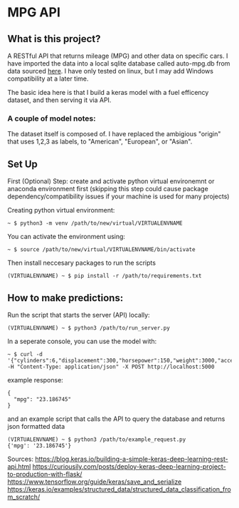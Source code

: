 # MPG API
## What is this project?
A RESTful API that returns mileage (MPG) and other data on specific cars. I have imported the data into a local sqlite database called auto-mpg.db from data sourced [here](https://www.kaggle.com/uciml/autompg-dataset). I have only tested on linux, but I may add Windows compatibility at a later time.

The basic idea here is that I build a keras model with a fuel efficency dataset, and then serving it via API.

### A couple of model notes:
The dataset itself is composed of. I have replaced the ambigious "origin" that uses 1,2,3 as labels, to "American", "European", or "Asian".

## Set Up
First (Optional) Step: create and activate python virtual environemnt or anaconda environment first (skipping this step could cause package dependency/compatibility issues if your machine is used for many projects)

Creating python virtual environment:
```
~ $ python3 -m venv /path/to/new/virtual/VIRTUALENVNAME 
```
You can activate the environment using:
```
~ $ source /path/to/new/virtual/VIRTUALENVNAME/bin/activate
```

Then install neccesary packages to run the scripts
```
(VIRTUALENVNAME) ~ $ pip install -r /path/to/requirements.txt 
```

## How to make predictions:
Run the script that starts the server (API) locally:
```
(VIRTUALENVNAME) ~ $ python3 /path/to/run_server.py
```

In a seperate console, you can use the model with:
```
~ $ curl -d '{"cylinders":6,"displacement":300,"horsepower":150,"weight":3000,"acceleration":10,"modelyear":85,"origin":"American"}' -H "Content-Type: application/json" -X POST http://localhost:5000
```
example response:
```
{
  "mpg": "23.186745"
}
```

and an example script that calls the API to query the database and returns json formatted data


```
(VIRTUALENVNAME) ~ $ python3 /path/to/example_request.py
{'mpg': '23.186745'}
```

Sources:
https://blog.keras.io/building-a-simple-keras-deep-learning-rest-api.html
https://curiousily.com/posts/deploy-keras-deep-learning-project-to-production-with-flask/
https://www.tensorflow.org/guide/keras/save_and_serialize
https://keras.io/examples/structured_data/structured_data_classification_from_scratch/
